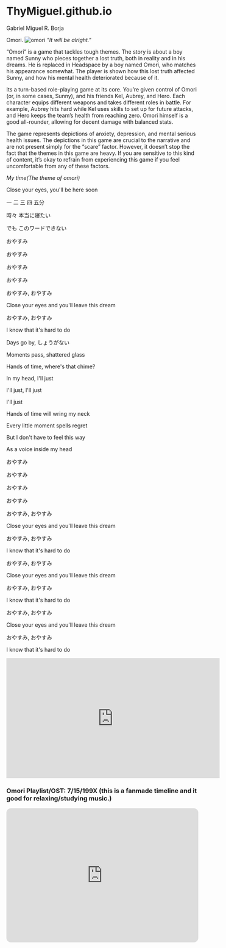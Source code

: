 # ThyMiguel.github.io
Gabriel Miguel R. Borja

Omori.
![omori](https://www.trueachievements.com/imgs/129567/omori-consoles-xbox-game-pass.jpg)
*"It will be alright."*

“Omori” is a game that tackles tough themes. The story is about a boy named Sunny who pieces together a lost truth, both in reality and in his dreams. He is replaced in Headspace by a boy named Omori, who matches his appearance somewhat. The player is shown how this lost truth affected Sunny, and how his mental health deteriorated because of it. 

Its a turn-based role-playing game at its core. You’re given control of Omori (or, in some cases, Sunny), and his friends Kel, Aubrey, and Hero. Each character equips different weapons and takes different roles in battle. For example, Aubrey hits hard while Kel uses skills to set up for future attacks, and Hero keeps the team’s health from reaching zero. Omori himself is a good all-rounder, allowing for decent damage with balanced stats.

The game represents depictions of anxiety, depression, and mental serious health issues. The depictions in this game are crucial to the narrative and are not present simply for the “scare” factor. However, it doesn’t stop the fact that the themes in this game are heavy. If you are sensitive to this kind of content, it’s okay to refrain from experiencing this game if you feel uncomfortable from any of these factors.

*My time(The theme of omori)*

Close your eyes, you'll be here soon

一 二 三 四 五分

時々 本当に寝たい

でも このワードできない

おやすみ

おやすみ

おやすみ

おやすみ

おやすみ, おやすみ

Close your eyes and you'll leave this dream

おやすみ, おやすみ

I know that it's hard to do

Days go by, しょうがない

Moments pass, shattered glass

Hands of time, where's that chime?

In my head, I'll just

I'll just, I'll just

I'll just

Hands of time will wring my neck

Every little moment spells regret

But I don't have to feel this way

As a voice inside my head

おやすみ

おやすみ

おやすみ

おやすみ

おやすみ, おやすみ

Close your eyes and you'll leave this dream

おやすみ, おやすみ

I know that it's hard to do

おやすみ, おやすみ

Close your eyes and you'll leave this dream

おやすみ, おやすみ

I know that it's hard to do

おやすみ, おやすみ

Close your eyes and you'll leave this dream

おやすみ, おやすみ

I know that it's hard to do

<iframe width="560" height="315" src="https://www.youtube.com/embed/mzgYj_qCHLg?si=VN7mwsmr1SMGRqoE" title="YouTube video player" frameborder="0" allow="accelerometer; autoplay; clipboard-write; encrypted-media; gyroscope; picture-in-picture; web-share" allowfullscreen></iframe>  

### Omori Playlist/OST: 7/15/199X (this is a fanmade timeline and it good for relaxing/studying music.)

<iframe style="border-radius:12px" src="https://open.spotify.com/embed/playlist/7bpQDZtaygXiQaadPbF6U5?utm_source=generator" width="100%" height="352" frameBorder="0" allowfullscreen="" allow="autoplay; clipboard-write; encrypted-media; fullscreen; picture-in-picture" loading="lazy"></iframe>


